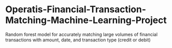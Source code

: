 # Operatis-Financial-Transaction-Matching-Machine-Learning-Project
Random forest model for accurately matching large volumes of financial transactions with amount, date, and transaction type (credit or debit)
